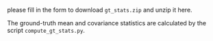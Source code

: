 please fill in the form to download `gt_stats.zip` and unzip it here.

The ground-truth mean and covariance statistics are calculated by the script `compute_gt_stats.py`.

